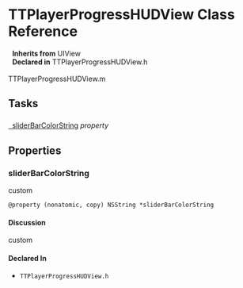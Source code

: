 # TTPlayerProgressHUDView Class Reference

&nbsp;&nbsp;**Inherits from** UIView  
&nbsp;&nbsp;**Declared in** TTPlayerProgressHUDView.h<br />  
TTPlayerProgressHUDView.m  

## Tasks

### 

[&nbsp;&nbsp;sliderBarColorString](#//api/name/sliderBarColorString) *property* 

## Properties

<a name="//api/name/sliderBarColorString" title="sliderBarColorString"></a>
### sliderBarColorString

custom

`@property (nonatomic, copy) NSString *sliderBarColorString`

#### Discussion
custom

#### Declared In
* `TTPlayerProgressHUDView.h`

